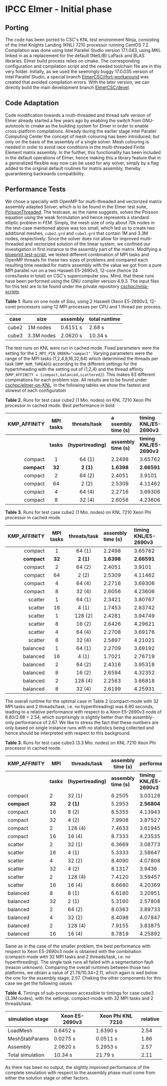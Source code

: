 # IPCC Elmer - Initial phase 

## Porting
 
The code has been ported to CSC's KNL test environment Ninja, consisting of the Intel Knights Landing
(KNL) 7210  processor running CentOS 7.2. Compilation was done using Intel Parallel Studio version 17.1.043,
using MKL linked in as a replacement for the default (NetLIB) LaPack and BLAS libraries. Elmer build process
relies on cmake. The corresponding configuration and compilation script and the needed toolchain file are in
this very folder. Initially, as we used the seemingly buggy 17.0.035 version of Intel Parallel Studio, a 
special branch [ElmerCSC/ifort-workaround](https://github.com/ElmerCSC/elmerfem/tree/ifort-workaround) 
was created that avoided compilation errors. With the later version, we can directly build the main development
branch [ElmerCSC/devel](https://github.com/ElmerCSC/elmerfem/tree/devel).

## Code Adaptation

Code modification towards a mutli-threaded and thread safe version of Elmer already started a few years ago by enabling
the switch from GNU-autotools to cmake as the building system for Elmer in order to enable cross-platform compilations.
Already during the earlier stage Intel Parallel Computing Center the concept of mesh colouring has been introduced,
but only on the basis of the assembly of a single solver. Mesh colouring is needed in order to avoid race conditions
in the multi-threaded Finite Element matrix assembly. In the further, this functionality has been included in the 
default operations of Elmer, hence making this a library feature that in a generalized flexible way now can be used for 
any solver, simply by a flag added to the original default routines for matrix assembly, thereby guaranteeing backwards
compatibility.

## Performance Tests

We chose a specially with OpenMP for multi-threaded and vectorized matrix assembly adapted Solver, which is to be
 found in the Elmer test suite, [PoissonThreaded](https://github.com/ElmerCSC/elmerfem/tree/devel/fem/tests/PoissonThreaded).
 The testcase, as the name suggests, solves the Poisson equation using the weak formulation and hence represents a standard
 elliptic problem in FEM. Simply, the mesh size of only about 70k nodes in the test-case mentioned above was too small,
 which led us to create two additional meshes, `cube2.grd` and `cube3.grd` that contain 1M and 3.3M nodes, respectively.
 Since the solver does not allow for improved multi-threaded and vectorized solution of the linear system, we confined our
 investigation in first instance to the assembly part of the matrix. Modifying a 
 [blueprint test-script](https://github.com/cschpc/ninja-scripts/tree/master/benchmarking/parametersweep), we tested different
 combination of MPI tasks and OpenMP threads for these two sizes of problems and compared each resulting time
 needed for matrix assembly with the value we got from a pure MPI parallel run on a two Haswell E5-2690v3, 12-core
 (hence 24 cores/tasks in total) on CSC's supercomputer sisu. Mind, that these runs have been performed using the GNU compiler version 4.9.3. The input files for this test are to be found under the private repository [cschpc/ninja-scripts](https://github.com/cschpc/ninja-scripts/blob/master/benchmarking/elmer/Elmer-KNL-Ninja.tar.gz).
 
**Table 1.** Runs on one node of Sisu, using 2 Haswell (Xeon E5-2690v3, 12-core) processors using 12
MPI processes per CPU and 1 thread per process.

case   | size       | assembly  | total runtime
-------|------------|-----------|---------------
 cube2 | 1M nodes   |  0.6151 s |   2.68 s
 cube3 | 3.3M nodes |  2.0620 s |  10.34 s
 
The test runs on KNL were run in cached mode. Fixed parameters were the setting for the `I_MPI_PIN_ORDER="compact"`. Varying parameters were the range of the MPI tasks (1,2,4,8,16,32,64) which determined the threads per task (`OMP_NUM_THREADS`) according to the different settings for the hypertrheading with the setting out of (1,2,4) and the thread affinity (`KMP_AFFINITY = {compact,balanced,scattered}`). This makes 63 different compinations for each problem size. All results are to be found under [cschpc/elmer-on-KNL](https://github.com/cschpc/elmer-on-KNL/blob/master/Benchmarktests.txt). In the following tables we show the fastest and slowest of each configuratoin

**Table 2.** Runs for test case cube2 (1 Mio. nodes) on KNL 7210 Xeon Phi processor in cached mode. Best performance in bold

| KMP_AFFINITY  | MPI tasks  |  threats/task  | a ssembly time (s)  | timing KNL/E5-2690v3  |
| ------------: |:---------: | :------------: | :------------------ | :-------------------- |
|               | **tasks**  | **(hypertreading)** | **assembly time (s)** | **timing KNL/E5-2690v3**
| compact       | 1          | 64 (1)         | 2.2498              | 3.65762               |
| **compact**   | **32**     | **2 (1)**      | **1.6398**          | **2.66591**           |
| compact       | 2          | 64 (2)         | 2.4051              | 3.9101                |
| compact       | 64         | 2 (2)          | 2.5309              | 4.11462               |
| compact       | 4          | 64 (4)         | 2.2716              | 3.69306               |
| compact       | 8          | 32 (4)         | 2.6056              | 4.23606               |


 
 
**Table 3.** Runs for test case cube2 (1 Mio. nodes) on KNL 7210 Xeon Phi processor in cached mode
      
KMP_AFFINITY | MPI tasks | threats/task    | assembly time (s) | timing KNL/E5-2690v3
------------:|:---------:|:---------------:|:------------------|:--------------------
     compact | 1         | 64 (1)          | 2.2498            | 3.65762
 **compact** | **32**    | **2 (1)**       | **1.6398**        | **2.66591**
     compact | 2         | 64 (2)          | 2.4051            | 3.9101
     compact | 64        | 2 (2)           | 2.5309            | 4.11462
     compact | 4         | 64 (4)          | 2.2716            | 3.69306
     compact | 8         | 32 (4)          | 2.6056            | 4.23606
     scatter | 1         | 64 (1)          | 2.3421            | 3.80767
     scatter | 16        | 4 (1)           | 1.7453            | 2.83742
     scatter | 1         | 128 (2)         | 2.4281            | 3.94749
     scatter | 8         | 16 (2)          | 2.6426            | 4.29621
     scatter | 4         | 64 (4)          | 2.2708            | 3.69176
     scatter | 8         | 32 (4)          | 2.5897            | 4.21021
    balanced | 1         | 64 (1)          | 2.2709            | 3.69192
    balanced | 16        | 4 (1)           | 1.7021            | 2.76719
    balanced | 2         | 64 (2)          | 2.4316            | 3.95318
    balanced | 8         | 16 (2)          | 2.6594            | 4.32352
    balanced | 2         | 128 (4)         | 2.2563            | 3.66818
    balanced | 8         | 32 (4)          | 2.6199            | 4.25931

The overall runtime for the optimal case in Table 2 (compact-mode with 32 MPI tasks and 2 threads/task, i.e. no hyperthreading) was 6.80 seconds, leading to a relative performance with respect to a Xeon E5-2690v3 node of 6.80/2.68 = 2.54, which surprisingly is slightly better than the assembly-only performance of 2.67. We like to stress the fact that these numbers are only based on single instance runs with no statistics being collected and hence should be interpreted with respect to this background.

**Table 3.** Runs for test case cube3 (3.3 Mio. nodes) on KNL 7210 Xeon Phi processor in cached mode.

KMP_AFFINITY | MPI   | threads/task    | assembly time (s) | performance
-------------|-------|-----------------|-------------------|----------------------
             | **tasks** | **(hypertreading)** | **assembly time (s)** | **timing KNL/E5-2690v3**
compact | 2 | 32 (1) | 6.2505 | 3.03128
**compact** | **32** | **2 (1)** | 5.2953 | **2.56804**
compact | 16 | 8 (2) | 8.5355 | 4.13943
compact | 32 | 4 (2) | 7.9908 | 3.87527
compact | 2 | 128 (4) | 7.4633 | 3.61945
compact | 16 | 16 (4) | 8.7333 | 4.23535
scatter | 2 | 32 (1) | 6.3669 | 3.08773
scatter | 16 | 4 (1) | 5.3333 | 2.58647
scatter | 4 | 32 (2) | 8.4090 | 4.07808
scatter | 32 | 4 (2) | 8.1317 | 3.9436
scatter | 2 | 128 (4) | 7.4120 | 3.59457
scatter | 16 | 16 (4) | 8.6680 | 4.20369
balanced | 8 | 8 (1) | 6.6180 | 3.20951
balanced | 32 | 2 (1) | 5.3160 | 2.57808
balanced | 2 | 64 (2) | 8.0363 | 3.89733
balanced | 4 | 32 (2) | 8.4098 | 4.07847
balanced | 2 | 128 (4) | 7.9155 | 3.83875
balanced | 16 | 16 (4) | 8.7819 | 4.25892

Same as in the case of the smaller problem, the best performance with respect to Xeon E5-2690v3 node is obtained with the combination (compact-mode with 32 MPI tasks and 2 threads/task, i.e. no hyperthreading). The single task runs all failed with a segmentation fault (reason unknown). Comparing the overall runtimes between those two platforms, we obtain a value of 21.79/10.34=2.11, which again is well below the one for the assembly stage, 2.57. Cheking the other components for this case we get the following values

**Table 4.** Timings of sub-processes accessible to timings for case cube3 (3.3M nodes), with the settings: compact-mode with 32 MPI tasks and 2 threads/task.

simulation stage   |   Xeon E5-2690v3     | Xeon Phi KNL 7210  | relative
-------------------|----------------------|--------------------|---------
LoadMesh           |    0.6452 s          |    1.6390 s        | 2.54
MeshStabParams     |    0.0275 s          |    0.0511 s        | 1.86
Assembly           |    2.0620 s          |    5.2953 s        | 2.57
Total simulation   |   10.34 s            |   21.79 s          | 2.11

As there has been no output, the slightly improved performance of the complete simulation with respect to the assembly phase must come from either the solution stage or other factors.


